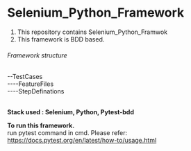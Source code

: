 # Selenium_Python_Framework
1. This repository contains Selenium_Python_Framwok
2. This framework is BDD based.

<h6>Framework structure</h6>
--TestCases<br/>
----FeatureFiles<br/>
----StepDefinations<br/>
<br/>

**Stack used : Selenium, Python, Pytest-bdd<br/>**

**To run this framework.<br/>**
run pytest command in cmd.
Please refer: https://docs.pytest.org/en/latest/how-to/usage.html
